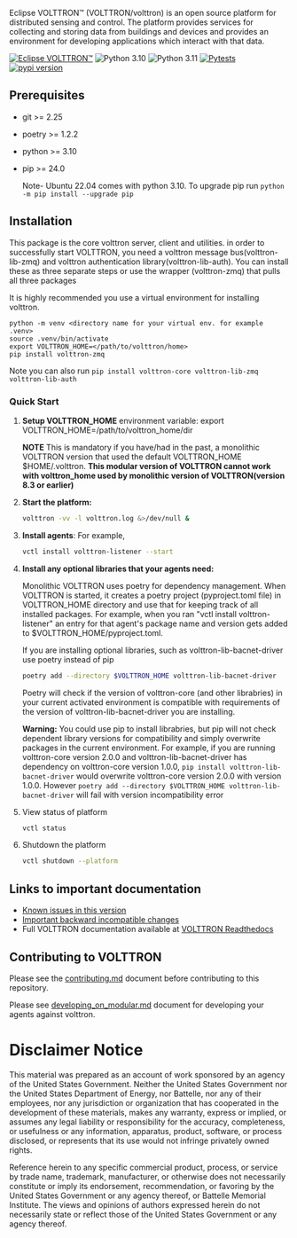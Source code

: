 Eclipse VOLTTRON™ (VOLTTRON/volttron) is an open source platform for distributed sensing and control. The platform provides services for collecting and storing data from buildings and devices and provides an environment for developing applications which interact with that data.

[![Eclipse VOLTTRON™](https://img.shields.io/badge/Eclips%20VOLTTRON--red.svg)](https://volttron.readthedocs.io/en/latest/)
![Python 3.10](https://img.shields.io/badge/python-3.10-blue.svg)
![Python 3.11](https://img.shields.io/badge/python-3.11-blue.svg)
[![Pytests](https://github.com/eclipse-volttron/volttron-core/actions/workflows/run-tests.yml/badge.svg)](https://github.com/eclipse-volttron/volttron-core/actions/workflows/run-tests.yml)
[![pypi version](https://img.shields.io/pypi/v/volttron.svg)](https://pypi.org/project/volttron/)
## Prerequisites

- git >= 2.25

- poetry >= 1.2.2

- python >= 3.10

- pip >= 24.0

  Note- Ubuntu 22.04 comes with python 3.10. To upgrade pip run ```python -m pip install --upgrade pip```
 
## Installation
This package is the core volttron server, client and utilities. in order to successfully start VOLTTRON, you need a volttron message bus(volttron-lib-zmq) and volttron authentication library(volttron-lib-auth). You can install these as three separate steps or use the wrapper (volttron-zmq) that pulls all three packages

It is highly recommended you use a virtual environment for installing volttron.

```shell
python -m venv <directory name for your virtual env. for example .venv>
source .venv/bin/activate
export VOLTTRON_HOME=</path/to/volttron/home>
pip install volttron-zmq
```

Note you can also run ```pip install volttron-core volttron-lib-zmq volttron-lib-auth```

### Quick Start

 1. **Setup VOLTTRON_HOME** environment variable: export VOLTTRON_HOME=/path/to/volttron_home/dir 
 
    **NOTE** This is mandatory if you have/had in the past, a monolithic    VOLTTRON version that used the default VOLTTRON_HOME $HOME/.volttron. **This modular version of VOLTTRON cannot work with volttron_home used by monolithic version of VOLTTRON(version 8.3 or earlier)**
 
 2. **Start the platform:**
    
    ```bash
    volttron -vv -l volttron.log &>/dev/null &
    ```

 4. **Install agents**: 
    For example, 
    ```bash
    vctl install volttron-listener --start
    ```

 5. **Install any optional libraries that your agents need:**
    
    Monolithic VOLTTRON uses poetry for dependency management. When VOLTTRON is started, it creates a poetry project (pyproject.toml file) in VOLTTRON_HOME directory and use that for keeping track of all installed packages. For example, when you ran "vctl install volttron-listener" an entry for that agent's package name and version gets added to $VOLTTRON_HOME/pyproject.toml.

    If you are installing optional libraries, such as volttron-lib-bacnet-driver use poetry instead of pip
    ```bash
    poetry add --directory $VOLTTRON_HOME volttron-lib-bacnet-driver
    ```

    Poetry will check if the version of volttron-core (and other librabries) in your current activated environment is compatible with requirements of the version of volttron-lib-bacnet-driver you are installing.

    **Warning:** You could use pip to install librabries, but pip will not check dependent library versions for compatibility and simply overwrite packages in the current environment. For example, if you are running volttron-core version 2.0.0 and volttron-lib-bacnet-driver has dependency on volttron-core version 1.0.0, ```pip install volttron-lib-bacnet-driver``` would overwrite volttron-core version 2.0.0 with version 1.0.0. However ```poetry add --directory $VOLTTRON_HOME volttron-lib-bacnet-driver``` will fail with version incompatibility error
    
 4. View status of platform
    ```bash
    vctl status
    ```

 5. Shutdown the platform
    ```bash
    vctl shutdown --platform
    ```

## Links to important documentation
 - [Known issues in this version](https://github.com/eclipse-volttron/volttron-core/labels/2.0.0rc0) 
 - [Important backward incompatible changes](backward_incompatible_features.md)
 - Full VOLTTRON documentation available at [VOLTTRON Readthedocs](https://volttron.readthedocs.io)

## Contributing to VOLTTRON

Please see the [contributing.md](CONTRIBUTING.md) document before contributing to this repository.

Please see [developing_on_modular.md](DEVELOPING_ON_MODULAR.md) document for developing your agents against volttron.

# Disclaimer Notice

This material was prepared as an account of work sponsored by an agency of the
United States Government.  Neither the United States Government nor the United
States Department of Energy, nor Battelle, nor any of their employees, nor any
jurisdiction or organization that has cooperated in the development of these
materials, makes any warranty, express or implied, or assumes any legal
liability or responsibility for the accuracy, completeness, or usefulness or any
information, apparatus, product, software, or process disclosed, or represents
that its use would not infringe privately owned rights.

Reference herein to any specific commercial product, process, or service by
trade name, trademark, manufacturer, or otherwise does not necessarily
constitute or imply its endorsement, recommendation, or favoring by the United
States Government or any agency thereof, or Battelle Memorial Institute. The
views and opinions of authors expressed herein do not necessarily state or
reflect those of the United States Government or any agency thereof.
